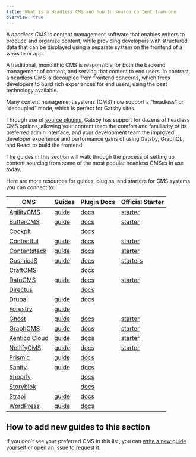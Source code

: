 ```yaml
---
title: What is a Headless CMS and how to source content from one
overview: true
---
```


A _headless CMS_ is content management software that enables writers to produce and organize content, while providing developers with structured data that can be displayed using a separate system on the frontend of a website or app.

A traditional, monolithic CMS is responsible for both the backend management of content, and serving that content to end users. In contrast, a headless CMS is decoupled from frontend concerns, which frees developers to build rich experiences for end users, using the best technology available.

Many content management systems (CMS) now support a “headless” or “decoupled” mode, which is perfect for Gatsby sites.

Through use of [source plugins](/plugins/?=source), Gatsby has support for dozens of headless CMS options, allowing your content team the comfort and familiarity of its preferred admin interface, and your development team the improved developer experience and performance gains of using Gatsby, GraphQL, and React to build the frontend.

The guides in this section will walk through the process of setting up content sourcing from some of the most popular headless CMSes in use today.

<GuideList slug={props.slug} />

<!--
  Ordering in this section is driven by Gatsby plugin downloads (/plugins/?=gatsby-source-) & CMS vendor size/adoption.
-->

Here are more resources for guides, plugins, and starters for CMS systems you can connect to:

| CMS                                           | Guides                                                                           | Plugin Docs                                          | Official Starter                                                    |
| --------------------------------------------- | -------------------------------------------------------------------------------- | ---------------------------------------------------- | ------------------------------------------------------------------- |
| [AgilityCMS](https://agilitycms.com/)         | [guide](/docs/sourcing-from-agilitycms/)                                         | [docs](/packages/@agility/gatsby-source-agilitycms/) | [starter](/starters/agility/agility-gatsby-starter/)                |
| [ButterCMS](https://buttercms.com/)           | [guide](/docs/sourcing-from-buttercms/)                                          | [docs](/packages/gatsby-source-buttercms)            | [starter](/starters/ButterCMS/gatsby-starter-buttercms/)            |
| [Cockpit](https://getcockpit.com/)            |                                                                                  | [docs](/packages/gatsby-plugin-cockpit)              |
| [Contentful](https://www.contentful.com/)     | [guide](/docs/sourcing-from-contentful/)                                         | [docs](/packages/gatsby-source-contentful)           | [starter](/starters/contentful-userland/gatsby-contentful-starter/) |
| [Contentstack](https://www.contentstack.com/) | [guide](/docs/sourcing-from-contentstack)                                        | [docs](/packages/gatsby-source-contentstack)         | [starter](/starters/contentstack/gatsby-starter-contentstack/)      |
| [CosmicJS](https://cosmicjs.com/)             | [guide](/blog/2018-06-07-build-a-gatsby-blog-using-the-cosmic-js-source-plugin/) | [docs](/packages/gatsby-source-cosmicjs)             | [starters](/starters/?s=cosmicjs&v=2)                               |
| [CraftCMS](https://craftcms.com/)             |                                                                                  | [docs](/packages/gatsby-source-craftcms)             |
| [DatoCMS](https://www.datocms.com/)           | [guide](https://www.gatsbyjs.com/guides/datocms/)                                | [docs](/packages/gatsby-source-datocms)              | [starter](/starters/datocms/gatsby-portfolio/)                      |
| [Directus](https://directus.io/)              |                                                                                  | [docs](/packages/gatsby-source-directus)             |
| [Drupal](https://www.drupal.com/)             | [guide](/docs/sourcing-from-drupal/)                                             | [docs](/packages/gatsby-source-drupal)               |                                                                     |
| [Forestry](https://forestry.io/)                   | [guide](/docs/sourcing-from-forestry/)                                              |                |                  |
| [Ghost](https://ghost.org/)                   | [guide](/docs/sourcing-from-ghost/)                                              | [docs](/packages/gatsby-source-ghost/)               | [starter](/starters/TryGhost/gatsby-starter-ghost/)                 |
| [GraphCMS](https://graphcms.com/)             | [guide](/docs/sourcing-from-graphcms)                                            | [docs](/packages/gatsby-source-graphql)              | [starter](/starters/GraphCMS/gatsby-graphcms-tailwindcss-example/)  |
| [Kentico Cloud](https://kenticocloud.com/)    | [guide](/docs/sourcing-from-kentico-cloud)                                       | [docs](/packages/gatsby-source-kentico-cloud)        | [starter](/starters/Kentico/gatsby-starter-kentico-cloud/)          |
| [NetlifyCMS](https://www.netlifycms.org/)     | [guide](/docs/sourcing-from-netlify-cms/)                                        | [docs](/packages/gatsby-plugin-netlify-cms)          | [starter](/starters/netlify-templates/gatsby-starter-netlify-cms/)  |
| [Prismic](https://www.prismic.io/)            | [guide](/docs/sourcing-from-prismic/)                                            | [docs](/packages/gatsby-source-prismic)              |                                                                     |
| [Sanity](https://www.sanity.io/)              | [guide](/docs/sourcing-from-sanity)                                              | [docs](/packages/gatsby-source-sanity/)              |
| [Shopify](https://www.shopify.com/)           |                                                                                  | [docs](/packages/gatsby-source-shopify)              |                                                                     |
| [Storyblok](https://www.storyblok.com/)       |                                                                                  | [docs](/packages/gatsby-source-storyblok)            |
| [Strapi](https://strapi.io/)                  | [guide](/blog/2018-1-18-strapi-and-gatsby/)                                      | [docs](/packages/gatsby-source-strapi)               |
| [WordPress](https://www.wordpress.com/)       | [guide](/docs/sourcing-from-wordpress/)                                          | [docs](/packages/gatsby-source-wordpress)            |                                                                     |

## How to add new guides to this section

If you don’t see your preferred CMS in this list, you can [write a new guide yourself](/contributing/how-to-contribute/) or [open an issue to request it](https://github.com/gatsbyjs/gatsby/issues/new/choose).
